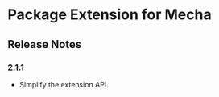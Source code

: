Package Extension for Mecha
===========================

Release Notes
-------------

### 2.1.1

 - Simplify the extension API.
